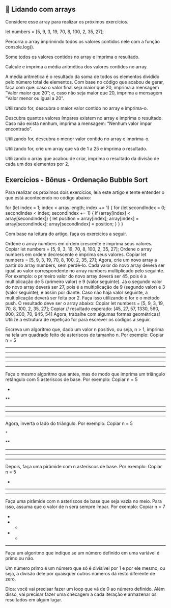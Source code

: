 ## 🚀 Lidando com arrays
Considere esse array para realizar os próximos exercícios.

let numbers = [5, 9, 3, 19, 70, 8, 100, 2, 35, 27];

Percorra o array imprimindo todos os valores contidos nele com a função console.log().

Some todos os valores contidos no array e imprima o resultado.

Calcule e imprima a média aritmética dos valores contidos no array.

A média aritmética é o resultado da soma de todos os elementos dividido pelo número total de elementos.
Com base no código que acabou de gerar, faça com que: caso o valor final seja maior que 20, imprima a mensagem “Valor maior que 20”; e, caso não seja maior que 20, imprima a mensagem “Valor menor ou igual a 20”.

Utilizando for, descubra o maior valor contido no array e imprima-o.

Descubra quantos valores ímpares existem no array e imprima o resultado. Caso não exista nenhum, imprima a mensagem: “Nenhum valor ímpar encontrado”.

Utilizando for, descubra o menor valor contido no array e imprima-o.

Utilizando for, crie um array que vá de 1 a 25 e imprima o resultado.

Utilizando o array que acabou de criar, imprima o resultado da divisão de cada um dos elementos por 2.


## Exercícios - Bônus - Ordenação Bubble Sort

Para realizar os próximos dois exercícios, leia este artigo e tente entender o que está acontecendo no código abaixo:

for (let index = 1; index < array.length; index += 1) {
  for (let secondIndex = 0; secondIndex < index; secondIndex += 1) {
    if (array[index] < array[secondIndex]) {
      let position = array[index];
      array[index] = array[secondIndex];
      array[secondIndex] = position;
    }
  }
}

Com base na leitura do artigo, faça os exercícios a seguir.

Ordene o array numbers em ordem crescente e imprima seus valores.
Copiar
let numbers = [5, 9, 3, 19, 70, 8, 100, 2, 35, 27];
Ordene o array numbers em ordem decrescente e imprima seus valores.
Copiar
let numbers = [5, 9, 3, 19, 70, 8, 100, 2, 35, 27];
Agora, crie um novo array a partir do array numbers, sem perdê-lo. Cada valor do novo array deverá ser igual ao valor correspondente no array numbers multiplicado pelo seguinte. Por exemplo: o primeiro valor do novo array deverá ser 45, pois é a multiplicação de 5 (primeiro valor) e 9 (valor seguinte). Já o segundo valor do novo array deverá ser 27, pois é a multiplicação de 9 (segundo valor) e 3 (valor seguinte), e assim por diante. Caso não haja valor seguinte, a multiplicação deverá ser feita por 2. Faça isso utilizando o for e o método push. O resultado deve ser o array abaixo:
Copiar
let numbers = [5, 9, 3, 19, 70, 8, 100, 2, 35, 27];
Copiar
// resultado esperado:
[45, 27, 57, 1330, 560, 800, 200, 70, 945, 54]
Agora, trabalhe com algumas formas geométricas! Utilize a estrutura de repetição for para escrever os códigos a seguir.

Escreva um algoritmo que, dado um valor n positivo, ou seja, n > 1, imprima na tela um quadrado feito de asteriscos de tamanho n. Por exemplo:
Copiar
n = 5

*****
*****
*****
*****
*****
Faça o mesmo algoritmo que antes, mas de modo que imprima um triângulo retângulo com 5 asteriscos de base. Por exemplo:
Copiar
n = 5

*
**
***
****
*****
Agora, inverta o lado do triângulo. Por exemplo:
Copiar
n = 5

    *
   **
  ***
 ****
*****
Depois, faça uma pirâmide com n asteriscos de base. Por exemplo:
Copiar
n = 5

  *
 ***
*****
Faça uma pirâmide com n asteriscos de base que seja vazia no meio. Para isso, assuma que o valor de n será sempre ímpar. Por exemplo:
Copiar
n = 7

   *   
  * *  
 *   * 
*******
Faça um algoritmo que indique se um número definido em uma variável é primo ou não.

Um número primo é um número que só é divisível por 1 e por ele mesmo, ou seja, a divisão dele por quaisquer outros números dá resto diferente de zero.

Dica: você vai precisar fazer um loop que vá de 0 ao número definido. Além disso, vai precisar fazer uma checagem a cada iteração e armazenar os resultados em algum lugar.